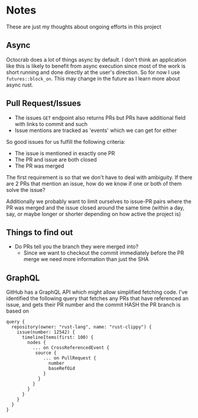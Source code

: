 # Notes
These are just my thoughts about ongoing efforts in this project

## Async
Octocrab does a lot of things async by default. I don't think an application like this
is likely to benefit from async execution since most of the work is short running and done
directly at the user's direction. So for now I use `futures::block_on`. This may change in
the future as I learn more about async rust. 

## Pull Request/Issues
- The issues `GET` endpoint also returns PRs but PRs have additional field with links to commit and such
- Issue mentions are tracked as 'events' which we can get for either

So good issues for us fulfill the following criteria:
- The issue is mentioned in exactly one PR
- The PR and issue are both closed
- The PR was merged

The first requirement is so that we don't have to deal with ambiguity. If there are 2 PRs that mention an issue, how do
we know if one or both of them solve the issue?

Additionally we probably want to limit ourselves to issue-PR pairs where the PR was merged and the issue closed around
the same time (within a day, say, or maybe longer or shorter depending on how active the project is)

## Things to find out
- Do PRs tell you the branch they were merged into?
    - Since we want to checkout the commit immediately before the PR merge we need more information than just the SHA



## GraphQL
GitHub has a GraphQL API which might allow simplified fetching code. I've identified the
following query that fetches any PRs that have referenced an issue, and gets their PR
number and the commit HASH the PR branch is based on
```
query {
  repository(owner: "rust-lang", name: "rust-clippy") {
    issue(number: 12542) {
      timelineItems(first: 100) {
        nodes {
          ... on CrossReferencedEvent {
           source {
              ... on PullRequest {
                number
                baseRefOid
              }
            }
          }
        }
	  }
    }
  }
}
```
